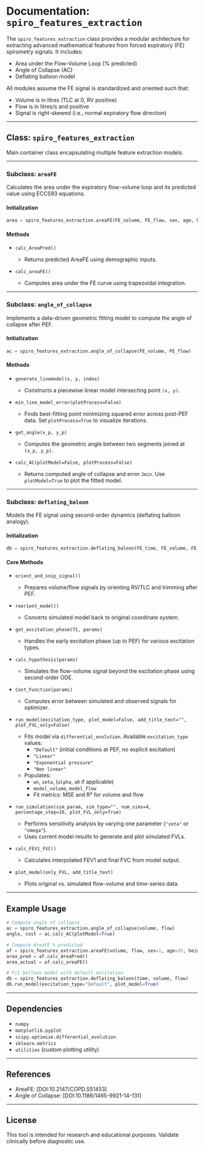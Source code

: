 # Documentation: `spiro_features_extraction`

The `spiro_features_extraction` class provides a modular architecture for extracting advanced mathematical features from forced expiratory (FE) spirometry signals. It includes:

* Area under the Flow-Volume Loop (% predicted)
* Angle of Collapse (AC)
* Deflating balloon model

All modules assume the FE signal is standardized and oriented such that:

* Volume is in litres (TLC at 0, RV positive)
* Flow is in litres/s and positive
* Signal is right-skewed (i.e., normal expiratory flow direction)

---

## Class: `spiro_features_extraction`

Main container class encapsulating multiple feature extraction models.

---

### Subclass: `areaFE`

Calculates the area under the expiratory flow-volume loop and its predicted value using ECCS93 equations.

#### Initialization

```python
area = spiro_features_extraction.areaFE(FE_volume, FE_flow, sex, age, height, race)
```

#### Methods

* `calc_AreaPred()`
  * Returns predicted AreaFE using demographic inputs.

* `calc_areaFE()`
  * Computes area under the FE curve using trapezoidal integration.

---

### Subclass: `angle_of_collapse`

Implements a data-driven geometric fitting model to compute the angle of collapse after PEF.

#### Initialization

```python
ac = spiro_features_extraction.angle_of_collapse(FE_volume, FE_flow)
```

#### Methods

* `generate_linemodel(x, y, index)`
  * Constructs a piecewise linear model intersecting point `(x, y)`.

* `min_line_model_error(plotProcess=False)`
  * Finds best-fitting point minimizing squared error across post-PEF data. Set `plotProcess=True` to visualize iterations.

* `get_angle(x_p, y_p)`
  * Computes the geometric angle between two segments joined at `(x_p, y_p)`.

* `calc_AC(plotModel=False, plotProcess=False)`
  * Returns computed angle of collapse and error `Jmin`. Use `plotModel=True` to plot the fitted model.

---

### Subclass: `deflating_baloon`

Models the FE signal using second-order dynamics (deflating balloon analogy).

#### Initialization

```python
db = spiro_features_extraction.deflating_baloon(FE_time, FE_volume, FE_flow)
```

#### Core Methods

* `orient_and_snip_signal()`
  * Prepares volume/flow signals by orienting RV/TLC and trimming after PEF.

* `reorient_model()`
  * Converts simulated model back to original coordinate system.

* `get_excitation_phase(T1, params)`
  * Handles the early excitation phase (up to PEF) for various excitation types.

* `calc_hypothesis(params)`
  * Simulates the flow-volume signal beyond the excitation phase using second-order ODE.

* `Cost_Function(params)`
  * Computes error between simulated and observed signals for optimizer.

* `run_model(excitation_type, plot_model=False, add_title_text="", plot_FVL_only=False)`
  * Fits model via `differential_evolution`. Available `excitation_type` values:
    - `"Default"` (initial conditions at PEF, no explicit excitation)
    - `"Linear"`
    - `"Exponential pressure"`
    - `"Non linear"`
  * Populates:
    - `wn`, `zeta`, (`alpha`, `a0` if applicable)
    - `model_volume`, `model_flow`
    - Fit metrics: MSE and R² for volume and flow

* `run_simulation(sim_param, sim_type="", num_sims=4, percentage_step=10, plot_FVL_only=True)`
  * Performs sensitivity analysis by varying one parameter (`"zeta"` or `"omega"`).
  * Uses current model results to generate and plot simulated FVLs.

* `calc_FEV1_FVC()`
  * Calculates interpolated FEV1 and final FVC from model output.

* `plot_model(only_FVL, add_title_text)`
  * Plots original vs. simulated flow-volume and time-series data.

---

## Example Usage

```python
# Compute angle of collapse
ac = spiro_features_extraction.angle_of_collapse(volume, flow)
angle, cost = ac.calc_AC(plotModel=True)

# Compute AreaFE % predicted
af = spiro_features_extraction.areaFE(volume, flow, sex=1, age=35, height=170, race='Caucasian')
area_pred = af.calc_AreaPred()
area_actual = af.calc_areaFE()

# Fit balloon model with default excitation
db = spiro_features_extraction.deflating_baloon(time, volume, flow)
db.run_model(excitation_type="Default", plot_model=True)
```

---

## Dependencies

* `numpy`
* `matplotlib.pyplot`
* `scipy.optimize.differential_evolution`
* `sklearn.metrics`
* `utilities` (custom plotting utility)

---

## References

* AreaFE: [DOI:10.2147/COPD.S51453]
* Angle of Collapse: [DOI:10.1186/1465-9921-14-131]

---

## License

This tool is intended for research and educational purposes. Validate clinically before diagnostic use.
